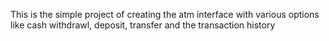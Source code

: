 This is the simple project of creating the atm interface 
with various options like cash withdrawl, deposit, transfer
and the transaction history


